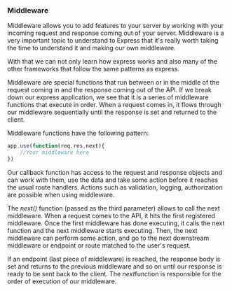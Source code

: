 ### Middleware 

Middleware allows you to add features to your server by working with your incoming request and response coming out of your server. Middleware is a very important topic to understand to Express that it's really worth taking the time to understand it and making our own middleware. 

With that we can not only learn how express works and also many of the other frameworks that follow the same patterns as express. 

Middleware are special functions that run between or in the middle of the request coming in and the response coming out of the API. If we break down our express application, we see that it is a series of middleware functions that execute in order. When a request comes in, it flows through our middleware sequentially until the response is set and returned to the client. 

Middleware functions have the following pattern: 

```js
app.use(function(req,res,next){
	//Your middleware here
})
```

Our callback function has access to the request and response objects and can work with them, use the data and take some action before it reaches the usual route handlers. Actions such as validation, logging, authorization are possible when using middleware. 

The *next()* function (passed as the third parameter) allows to call the next middleware. When a request comes to the API, it hits the first registered middleware. Once the first middleware has done executing, it calls the next function and the next middleware starts executing. Then, the next middleware can perform some action, and go to the next downstream middleware or endpoint or route matched to the user's request.

If an endpoint (last piece of middleware) is reached, the response body is set and returns to the previous middleware and so on until our response is ready to be sent back to the client. The *next*function is responsible for the order of execution of our middleware. 

